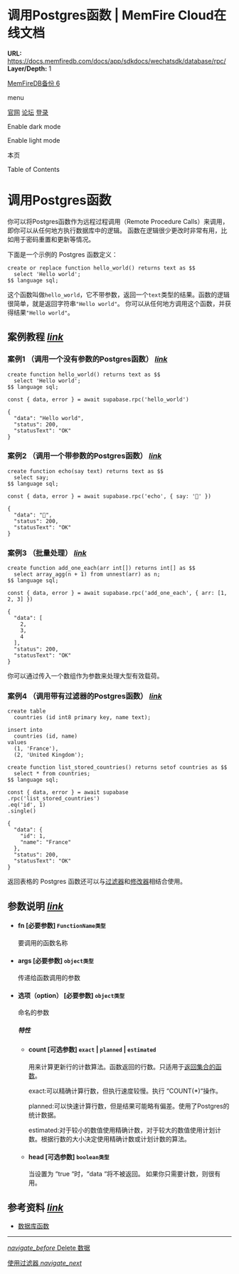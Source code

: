 # 调用Postgres函数 | MemFire Cloud在线文档

**URL:** https://docs.memfiredb.com/docs/app/sdkdocs/wechatsdk/database/rpc/
**Layer/Depth:** 1

[MemFireDB备份 6](/)

menu

[官网](https://memfiredb.com/)
[论坛](https://community.memfiredb.com/)
[登录](https://cloud.memfiredb.com/auth/login)

Enable dark mode

Enable light mode

本页

Table of Contents

# 调用Postgres函数

你可以将Postgres函数作为远程过程调用（Remote Procedure Calls）来调用，即你可以从任何地方执行数据库中的逻辑。
函数在逻辑很少更改时非常有用，比如用于密码重置和更新等情况。

下面是一个示例的 Postgres 函数定义：

```
create or replace function hello_world() returns text as $$
  select 'Hello world';
$$ language sql;
```

这个函数叫做`hello_world`，它不带参数，返回一个`text`类型的结果。函数的逻辑很简单，就是返回字符串`"Hello world"`。
你可以从任何地方调用这个函数，并获得结果`"Hello world"`。

## 案例教程 [*link*](#%e6%a1%88%e4%be%8b%e6%95%99%e7%a8%8b)

### 案例1 （调用一个没有参数的Postgres函数） [*link*](#%e6%a1%88%e4%be%8b1--%e8%b0%83%e7%94%a8%e4%b8%80%e4%b8%aa%e6%b2%a1%e6%9c%89%e5%8f%82%e6%95%b0%e7%9a%84postgres%e5%87%bd%e6%95%b0)

```
create function hello_world() returns text as $$
  select 'Hello world';
$$ language sql;
```

```
const { data, error } = await supabase.rpc('hello_world')
```

```
{
  "data": "Hello world",
  "status": 200,
  "statusText": "OK"
}
```

### 案例2 （调用一个带参数的Postgres函数） [*link*](#%e6%a1%88%e4%be%8b2--%e8%b0%83%e7%94%a8%e4%b8%80%e4%b8%aa%e5%b8%a6%e5%8f%82%e6%95%b0%e7%9a%84postgres%e5%87%bd%e6%95%b0)

```
create function echo(say text) returns text as $$
  select say;
$$ language sql;
```

```
const { data, error } = await supabase.rpc('echo', { say: '👋' })
```

```
{
  "data": "👋",
  "status": 200,
  "statusText": "OK"
}
```

### 案例3 （批量处理） [*link*](#%e6%a1%88%e4%be%8b3--%e6%89%b9%e9%87%8f%e5%a4%84%e7%90%86)

```
create function add_one_each(arr int[]) returns int[] as $$
  select array_agg(n + 1) from unnest(arr) as n;
$$ language sql;
```

```
const { data, error } = await supabase.rpc('add_one_each', { arr: [1, 2, 3] })
```

```
{
  "data": [
    2,
    3,
    4
  ],
  "status": 200,
  "statusText": "OK"
}
```

你可以通过传入一个数组作为参数来处理大型有效载荷。

### 案例4 （调用带有过滤器的Postgres函数） [*link*](#%e6%a1%88%e4%be%8b4--%e8%b0%83%e7%94%a8%e5%b8%a6%e6%9c%89%e8%bf%87%e6%bb%a4%e5%99%a8%e7%9a%84postgres%e5%87%bd%e6%95%b0)

```
create table
  countries (id int8 primary key, name text);

insert into
  countries (id, name)
values
  (1, 'France'),
  (2, 'United Kingdom');

create function list_stored_countries() returns setof countries as $$
  select * from countries;
$$ language sql;
```

```
const { data, error } = await supabase
.rpc('list_stored_countries')
.eq('id', 1)
.single()
```

```
{
  "data": {
    "id": 1,
    "name": "France"
  },
  "status": 200,
  "statusText": "OK"
}
```

返回表格的 Postgres 函数还可以与[过滤器](/docs/app/SDKdocs/WeChatSdk/database/using-filters)和[修改器](/docs/app/SDKdocs/WeChatSdk/database/using-modifiers)相结合使用。

## 参数说明 [*link*](#%e5%8f%82%e6%95%b0%e8%af%b4%e6%98%8e)

* #### fn [必要参数] `FunctionName类型`

  要调用的函数名称
* #### args [必要参数] `object类型`

  传递给函数调用的参数
* #### 选项（option） [必要参数] `object类型`

  命名的参数

  ##### 特性

  + #### count [可选参数] `exact` | `planned` | `estimated`

    用来计算更新行的计数算法。函数返回的行数。只适用于[返回集合的函数](https://www.postgresql.org/docs/current/functions-srf.html)。

    exact:可以精确计算行数，但执行速度较慢。执行 “COUNT(\*)“操作。

    planned:可以快速计算行数，但是结果可能略有偏差。使用了Postgres的统计数据。

    estimated:对于较小的数值使用精确计数，对于较大的数值使用计划计数。根据行数的大小决定使用精确计数或计划计数的算法。
  + #### head [可选参数] `boolean类型`

    当设置为 “true “时，“data “将不被返回。
    如果你只需要计数，则很有用。

## 参考资料 [*link*](#%e5%8f%82%e8%80%83%e8%b5%84%e6%96%99)

* [数据库函数](/docs/app/development_guide/database/functions/)

---

[*navigate\_before* Delete 数据](/docs/app/sdkdocs/wechatsdk/database/delete/)

[使用过滤器 *navigate\_next*](/docs/app/sdkdocs/wechatsdk/database/filter/using-filters/)